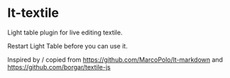 lt-textile
==========

Light table plugin for live editing textile.

Restart Light Table before you can use it.

Inspired by / copied from https://github.com/MarcoPolo/lt-markdown and https://github.com/borgar/textile-js
